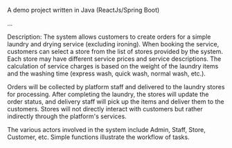 A demo project written in Java (ReactJs/Spring Boot)

...

Description: The system allows customers to create orders for a simple laundry and drying service (excluding ironing). When booking the service, customers can select a store from the list of stores provided by the system. Each store may have different service prices and service descriptions. The calculation of service charges is based on the weight of the laundry items and the washing time (express wash, quick wash, normal wash, etc.).

Orders will be collected by platform staff and delivered to the laundry stores for processing. After completing the laundry, the stores will update the order status, and delivery staff will pick up the items and deliver them to the customers. Stores will not directly interact with customers but rather indirectly through the platform's services.

The various actors involved in the system include Admin, Staff, Store, Customer, etc. Simple functions illustrate the workflow of tasks.
